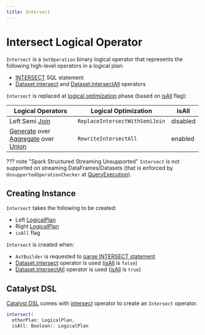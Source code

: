 ```yaml
---
title: Intersect
---
```


# Intersect Logical Operator

`Intersect` is a `SetOperation` binary logical operator that represents the following high-level operators in a logical plan:

* [INTERSECT](../sql/AstBuilder.md#visitSetOperation) SQL statement
* [Dataset.intersect](../Dataset.md#intersect) and [Dataset.intersectAll](../Dataset.md#intersectAll) operators

`Intersect` is replaced at [logical optimization](../logical-optimizations/index.md) phase (based on [isAll](#isAll) flag):

Logical Operators | Logical Optimization | isAll
-|-|-
Left Semi [Join](Join.md) | `ReplaceIntersectWithSemiJoin` | disabled
[Generate](Generate.md) over [Aggregate](Aggregate.md) over [Union](Union.md) | `RewriteIntersectAll` | enabled

??? note "Spark Structured Streaming Unsupported"
    `Intersect` is not supported on streaming DataFrames/Datasets (that is enforced by `UnsupportedOperationChecker` at [QueryExecution](../QueryExecution.md#assertSupported)).

## Creating Instance

`Intersect` takes the following to be created:

* <span id="left"> Left [LogicalPlan](LogicalPlan.md)
* <span id="right"> Right [LogicalPlan](LogicalPlan.md)
* <span id="isAll"> `isAll` flag

`Intersect` is created when:

* `AstBuilder` is requested to [parse INTERSECT statement](../sql/AstBuilder.md#visitSetOperation)
* [Dataset.intersect](../Dataset.md#intersect) operator is used ([isAll](#isAll) is `false`)
* [Dataset.intersectAll](../Dataset.md#intersectAll) operator is used ([isAll](#isAll) is `true`)

## Catalyst DSL

[Catalyst DSL](../catalyst-dsl/index.md) comes with [intersect](../catalyst-dsl/DslLogicalPlan.md#intersect) operator to create an `Intersect` operator.

```scala
intersect(
  otherPlan: LogicalPlan,
  isAll: Boolean): LogicalPlan
```
